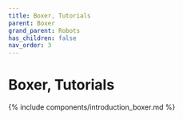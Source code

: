 ```yaml
---
title: Boxer, Tutorials
parent: Boxer
grand_parent: Robots
has_children: false
nav_order: 3
---
```


# Boxer, Tutorials

{% include components/introduction_boxer.md %}

<!-- TODO -->
